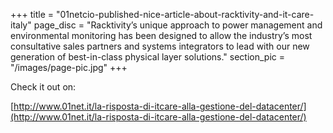 +++
title = "01netcio-published-nice-article-about-racktivity-and-it-care-italy"
page_disc = "Racktivity’s unique approach to power management and environmental monitoring has been designed to allow the industry’s most consultative sales partners and systems integrators to lead with our new generation of best-in-class physical layer solutions."
section_pic = "/images/page-pic.jpg"
+++

Check it out on:

[http://www.01net.it/la-risposta-di-itcare-alla-gestione-del-datacenter/](http://www.01net.it/la-risposta-di-itcare-alla-gestione-del-datacenter/)